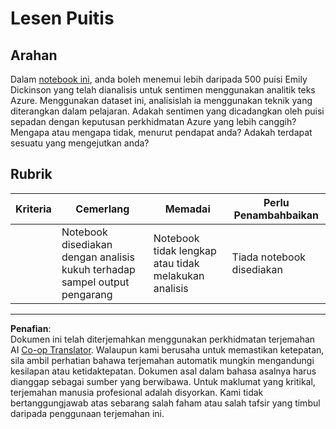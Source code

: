 <!--
CO_OP_TRANSLATOR_METADATA:
{
  "original_hash": "9d2a734deb904caff310d1a999c6bd7a",
  "translation_date": "2025-09-05T20:42:34+00:00",
  "source_file": "6-NLP/3-Translation-Sentiment/assignment.md",
  "language_code": "ms"
}
-->
# Lesen Puitis

## Arahan

Dalam [notebook ini](https://www.kaggle.com/jenlooper/emily-dickinson-word-frequency), anda boleh menemui lebih daripada 500 puisi Emily Dickinson yang telah dianalisis untuk sentimen menggunakan analitik teks Azure. Menggunakan dataset ini, analisislah ia menggunakan teknik yang diterangkan dalam pelajaran. Adakah sentimen yang dicadangkan oleh puisi sepadan dengan keputusan perkhidmatan Azure yang lebih canggih? Mengapa atau mengapa tidak, menurut pendapat anda? Adakah terdapat sesuatu yang mengejutkan anda?

## Rubrik

| Kriteria | Cemerlang                                                                  | Memadai                                                | Perlu Penambahbaikan     |
| -------- | -------------------------------------------------------------------------- | ------------------------------------------------------- | ------------------------ |
|          | Notebook disediakan dengan analisis kukuh terhadap sampel output pengarang | Notebook tidak lengkap atau tidak melakukan analisis    | Tiada notebook disediakan |

---

**Penafian**:  
Dokumen ini telah diterjemahkan menggunakan perkhidmatan terjemahan AI [Co-op Translator](https://github.com/Azure/co-op-translator). Walaupun kami berusaha untuk memastikan ketepatan, sila ambil perhatian bahawa terjemahan automatik mungkin mengandungi kesilapan atau ketidaktepatan. Dokumen asal dalam bahasa asalnya harus dianggap sebagai sumber yang berwibawa. Untuk maklumat yang kritikal, terjemahan manusia profesional adalah disyorkan. Kami tidak bertanggungjawab atas sebarang salah faham atau salah tafsir yang timbul daripada penggunaan terjemahan ini.
